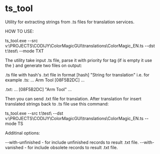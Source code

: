 # ts_tool
Utility for extracting strings from .ts files for translation services.

HOW TO USE:

ts_tool.exe --src v:\PROJECTS\CODIJY\ColorMagicGUI\translations\ColorMagic_EN.ts --dst t:\test\ --mode TXT

The utility take input .ts file, parse it with priority for <translation> tag (if <translation> is empty it use the <source>) and generate two files on output:

.ts file with hash's
.txt file in format [hash] "String for translation"
i.e. for example .ts:
...
<message>
<location filename="../shortcuts/shortcut_manager.cpp" line="30"></location>
<source>Arm Tool</source>
<translation>[08F5B2DC]</translation>
</message>
...

.txt:
...
[08F5B2DC] "Arm Tool"
...

Then you can send .txt file for translation.
After translation for insert translated strings back to .ts file use this command:

ts_tool.exe --src t:\test\ --dst v:\PROJECTS\CODIJY\ColorMagicGUI\translations\ColorMagic_EN.ts --mode TS

Additinal options:

--with-unfinished - for include unfinished records to result .txt file.
--with-vanished   - for include obsolete records to result .txt file. 


